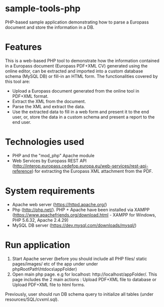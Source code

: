 sample-tools-php
================

PHP-based sample application demonstrating how to parse a Europass document and store the information in a DB.

Features
=========
This is a web-based PHP tool to demonstrate how the information contained in a Europass document (Europass PDF+XML CV) generated using the online editor, can be extracted and imported into a custom database schema (MySQL DB) or fill-in an HTML form.
The functionalities covered by this tool are:

- Upload a Europass document generated from the online tool in PDF+XML format.
- Extract the XML from the document.
- Parse the XML and extract the data.
- Use the extracted data to fill in a web form and present it to the end user, or, store the data in a custom schema and present a report to the end user.

Technologies used
=================
- PHP and the "mod_php" Apache module
- Web Services by Europass REST API (http://interop.europass.cedefop.europa.eu/web-services/rest-api-reference) for extracting the Europass XML attachment from the PDF.

System requirements
====================
- Apache web server (https://httpd.apache.org/)
- Php (http://php.net/). PHP + Apache have been installed via XAMPP (https://www.apachefriends.org/download.html - XAMPP for Windows, PHP 5.6.32, Apache 2.4.29)
- MySQL DB server (https://dev.mysql.com/downloads/mysql/)

Run application
===============
1. Start Apache server (before you should include all PHP files/ static pages/images/ etc of the app under under phpRootPath\htdocs\appFolder)
2. Open main php page. e.g for localhost: http://localhost/appFolder/.
This page includes the 2 main actions : Upload PDF+XML file to database or Upload PDF+XML file to html forms.

Previously, user should run DB schema query to initialize all tables (under resources/SQL/cvxml.sql).  
